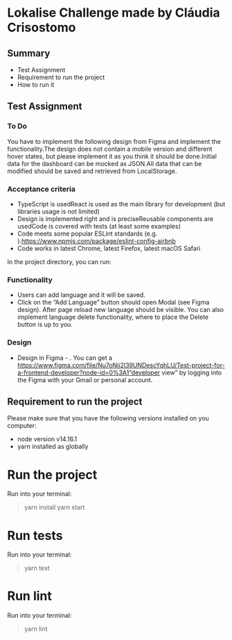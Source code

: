 # Lokalise Challenge made by Cláudia Crisostomo

## Summary
* Test Assignment
* Requirement to run the project
* How to run it

## Test Assignment
### To Do
You have to implement the following design from Figma and implement the functionality.The design does not contain a mobile version and different hover states, but please implement it as you think it should be done.Initial data for the dashboard can be mocked as JSON.All data that can be modified should be saved and retrieved from LocalStorage.

### Acceptance criteria

* TypeScript is usedReact is used as the main library for development (but libraries usage is not limited)
* Design is implemented right and is preciseReusable components are usedCode is covered with tests (at least some examples)
* Code meets some popular ESLint standards (e.g. ).https://www.npmjs.com/package/eslint-config-airbnb
* Code works in latest Chrome, latest Firefox, latest macOS Safari

In the project directory, you can run:

### Functionality
* Users can add language and it will be saved.
* Click on the “Add Language” button should open Modal (see Figma design). After page reload new language should be visible. You can also implement language delete functionality, where to place the Delete button is up to you.

### Design
* Design in Figma - . You can get a https://www.figma.com/file/Nu7oNij2I39UNDescYqhLU/Test-project-for-a-frontend-developer?node-id=0%3A1“developer view” by logging into the Figma with your Gmail or personal account.

## Requirement to run the project

Please make sure that you have the following versions installed on you computer:
* node version v14.16.1
* yarn installed as globally

# Run the project
Run into your terminal:
> yarn install
> yarn start


# Run tests
Run into your terminal:
> yarn test

# Run lint
Run into your terminal:
> yarn lint
